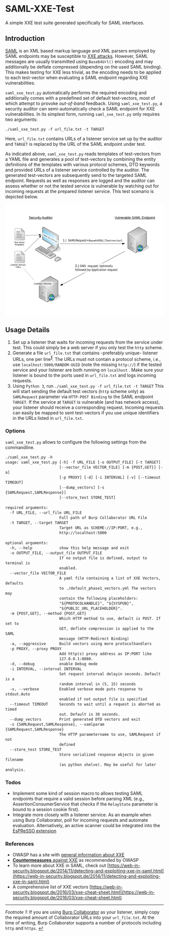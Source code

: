 # SAML-XXE-Test
A simple XXE test suite generated specifically for SAML interfaces. 
## Introduction
[SAML](https://en.wikipedia.org/wiki/Security_Assertion_Markup_Language) is an XML based markup language and XML parsers employed by SAML endpoints may be susceptible to [XXE attacks](https://en.wikipedia.org/wiki/XML_external_entity_attack). However, SAML messages are usually transmitted using `Base64Url()` encoding and may additionally be deflate compressed (depending on the used SAML binding). This makes testing for XXE less trivial, as the encoding needs to be applied to each test-vector when evaluating a SAML endpoint regarding XXE vulnerabilities.
 
`saml_xxe_test.py` automatically performs the required encoding and additionally comes with a predefined set of default test-vectors, most of which attempt to provoke *out-of-band* feedback. Using `saml_xxe_test.py`, a security auditor can semi-automatically check a SAML endpoint for XXE vulnerabilities. In its simplest form, running `saml_xxe_test.py` only requires two arguments: 

```
./saml_xxe_test.py -f url_file.txt -t TARGET
```
Here, `url_file.txt` contains URLs of a listener service set up by the auditor and `TARGET` is replaced by the URL of the SAML endpoint under test. 

As indicated above, `saml_xxe_test.py` reads templates of test-vectors from a YAML file and generates a pool of test-vectors by combining the entity definitions of the templates with various protocol schemes, DTD keywords and provided URLs of a listener service controlled by the auditor. The generated test-vectors are subsequently send to the targeted SAML endpoint. Requests as well as responses are logged and the auditor can assess whether or not the tested service is vulnerable by watching out for incoming requests at the prepared listener service. This test scenario is depicted below.

<img src="saml_xxe_test-scenario.png" width="850">

## Usage Details

1. Set up a listener that waits for incoming requests from the service under test. This could simply be a web server if you only test the `http` scheme. 
2. Generate a file `url_file.txt` that contains -preferably unique- listener URLs, one per line<sup id="fn1"><b>[1](#fnc1)</b></sup>. The URLs must not contain a protocol scheme, i.e., use `localhost:5000/RANDOM-UUID` (note the missing `http://`) if the tested service and your listener are both running on `localhost` . Make sure your listener is bound to the ports used in `url_file.txt` and logs incoming requests. 
3. Using `Python 3`, run `./saml_xxe_test.py -f url_file.txt -t TARGET` This will start sending the default test vectors (`http` scheme only) as `SAMLRequest` parameter via `HTTP-POST Binding` to the SAML endpoint `TARGET`. If the service at `TARGET` is vulnerable (and has network access), your listener should receive a corresponding request. Incoming requests can easily be mapped to sent test-vectors if you use unique identifiers in the URLs listed in `url_file.txt`. 


### Options
`saml_xxe_test.py` allows to configure the following settings from the commandline.
```
./saml_xxe_test.py -h
usage: saml_xxe_test.py [-h] -f URL_FILE [-o OUTPUT_FILE] [-t TARGET]
                        [--vector_file VECTOR_FILE] [-m {POST,GET}] [-a]
                        [-p PROXY] [-d] [-i INTERVAL] [-v] [--timeout TIMEOUT]
                        [--dump_vectors] [-s {SAMLRequest,SAMLResponse}]
                        [--store_test STORE_TEST]

required arguments:
  -f URL_FILE, --url_file URL_FILE
                        Full path of Burp Collaborator URL File
  -t TARGET, --target TARGET
                        Target URL as SCHEME://IP:PORT, e.g.,
                        http://localhost:5000

optional arguments:
  -h, --help            show this help message and exit
  -o OUTPUT_FILE, --output_file OUTPUT_FILE
                        If no output file is defined, output to terminal is
                        enabled.
  --vector_file VECTOR_FILE
                        A yaml file containing a list of XXE Vectors, defaults
                        to ./default_phase1_vectors.yml The vectors may
                        contain the following placeholders:
                        "${PROTOCOLHANDLE}", "${SYSPUB}",
                        "${PUBLIC_URL_PLACEHOLDER}".
  -m {POST,GET}, --method {POST,GET}
                        Which HTTP method to use, default is POST. If set to
                        GET, deflate compression is applied to the SAML
                        message (HTTP-Redirect Binding)
  -a, --aggressive      Build vectors using more protocolhandlers
  -p PROXY, --proxy PROXY
                        Add http(s) proxy address as IP:PORT like
                        127.0.0.1:8080.
  -d, --debug           enable Debug mode
  -i INTERVAL, --interval INTERVAL
                        Set request interval delayin seconds. Default is a
                        random interval in (5, 15) seconds
  -v, --verbose         Enabled verbose mode puts response to stdout.Auto
                        enabled if not output file is specified
  --timeout TIMEOUT     Seconds to wait until a request is aborted as timed
                        out. Default is 30 seconds.
  --dump_vectors        Print generated DTD vectors and exit
  -s {SAMLRequest,SAMLResponse}, --samlparam {SAMLRequest,SAMLResponse}
                        The HTTP parametername to use, SAMLRequest if not
                        defined
  --store_test STORE_TEST
                        Store serialized response objects in given filename
                        (as python shelve). May be useful for later analysis.

```

### Todos

- Implement some kind of session macro to allows testing SAML endpoints that require a valid session before parsing XML (e.g., AssertionConsumerService that checks if the `RelayState` parameter is bound to a session cookie first).
- Integrate more closely with a listener service. As an example when using Burp Collaborator, poll for incoming requests and automate evaluation. Alternatively, an active scanner could be integrated into the [EsPReSSO extension](https://github.com/RUB-NDS/BurpSSOExtension)


### References

- OWASP has a site with [general information about XXE](https://www.owasp.org/index.php/XML_External_Entity_(XXE)_Processing)
- [**Countermeasures** against XXE](https://www.owasp.org/index.php/XML_External_Entity_(XXE)_Prevention_Cheat_Sheet) as recommended by OWASP
- To learn more about XXE in SAML, check out [https://web-in-security.blogspot.de/2014/11/detecting-and-exploiting-xxe-in-saml.html](https://web-in-security.blogspot.de/2014/11/detecting-and-exploiting-xxe-in-saml.html) 
- A comprehensive list of XXE vectors [https://web-in-security.blogspot.de/2016/03/xxe-cheat-sheet.html](https://web-in-security.blogspot.de/2016/03/xxe-cheat-sheet.html)

---
<em id="fnc1">Footnote 1:</em>  If you are using [Burp Collaborator](https://portswigger.net/burp/help/collaborator) as your listener, simply copy the required amount of Collaborator URLs into your `url_file.txt`. At the time of writing, Burp Collaborator supports a number of protocols including `http` and `https`.  [↩](#fn1)

